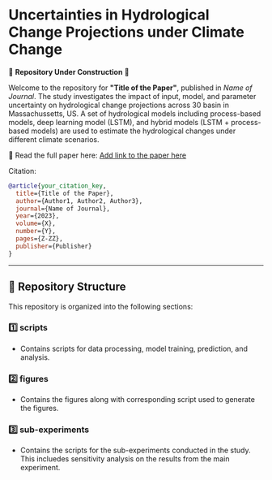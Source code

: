 # Uncertainties in Hydrological Change Projections under Climate Change

🚧 **Repository Under Construction** 🚧

Welcome to the repository for **"Title of the Paper"**, published in *Name of Journal*.
The study investigates the impact of input, model, and parameter uncertainty on hydrological change projections across 30 basin in Massachussetts, US. A set of hydrological models including process-based models, deep learning model (LSTM), and hybrid models (LSTM + process-based models) are used to estimate the hydrological changes under different climate scenarios. 

📄 Read the full paper here: [Add link to the paper here](https://link)

Citation:

```bibtex
@article{your_citation_key,
  title={Title of the Paper},
  author={Author1, Author2, Author3},
  journal={Name of Journal},
  year={2023},
  volume={X},
  number={Y},
  pages={Z-ZZ},
  publisher={Publisher}
}
```

---

## 📂 Repository Structure

This repository is organized into the following sections:

### 1️⃣ **scripts** 
- Contains scripts for data processing, model training, prediction, and analysis.

### 2️⃣ **figures** 
- Contains the figures along with corresponding script used to generate the figures.

### 3️⃣ **sub-experiments** 
- Contains the scripts for the sub-experiments conducted in the study. This incluedes sensitivity analysis on the results from the main experiment.